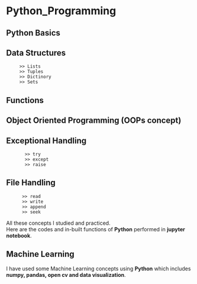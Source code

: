 # Python_Programming              
                                 
## Python Basics    
## Data Structures         
         >> Lists         
         >> Tuples           
         >> Dictinory       
         >> Sets         
## Functions       
## Object Oriented Programming (OOPs concept)          
## Exceptional Handling         
           >> try          
           >> except          
           >> raise     
## File Handling            
          >> read       
          >> write      
          >> append       
          >> seek       
                
All these concepts I studied and practiced.     
Here are the codes and in-built functions of **Python** performed in **jupyter notebook**.        

## Machine Learning        
I have used some Machine Learning concepts using **Python** which includes **numpy, pandas, open cv and data visualization**.
